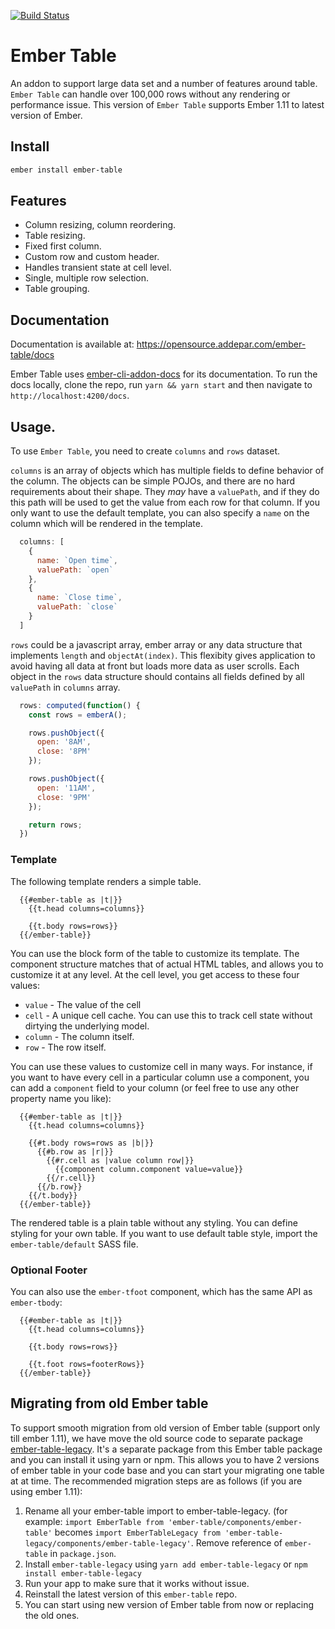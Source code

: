 [![Build Status](https://travis-ci.org/Addepar/ember-table.svg?branch=master)](https://travis-ci.org/Addepar/ember-table)

# Ember Table

An addon to support large data set and a number of features around table. `Ember Table` can
handle over 100,000 rows without any rendering or performance issue. This version of `Ember Table`
supports Ember 1.11 to latest version of Ember.

## Install

```bash
ember install ember-table
```

## Features
- Column resizing, column reordering.
- Table resizing.
- Fixed first column.
- Custom row and custom header.
- Handles transient state at cell level.
- Single, multiple row selection.
- Table grouping.

## Documentation

Documentation is available at: https://opensource.addepar.com/ember-table/docs

Ember Table uses [ember-cli-addon-docs](https://github.com/ember-learn/ember-cli-addon-docs) for its documentation.
To run the docs locally, clone the repo, run `yarn && yarn start` and then navigate to `http://localhost:4200/docs`.

## Usage.

To use `Ember Table`, you need to create `columns` and `rows` dataset.

`columns` is an array of objects which has multiple fields to define behavior of the column.
The objects can be simple POJOs, and there are no hard requirements about their shape.
They _may_ have a `valuePath`, and if they do this path will be used to get the value from
each row for that column. If you only want to use the default template, you can also
specify a `name` on the column which will be rendered in the template.

```javascript
  columns: [
    {
      name: `Open time`,
      valuePath: `open`
    },
    {
      name: `Close time`,
      valuePath: `close`
    }
  ]
```

`rows` could be a javascript array, ember array or any data structure that implements `length` and
`objectAt(index)`. This flexibity gives application to avoid having all data at front but loads more
data as user scrolls. Each object in the `rows` data structure should contains all fields defined
by all `valuePath` in `columns` array.

```javascript
  rows: computed(function() {
    const rows = emberA();

    rows.pushObject({
      open: '8AM',
      close: '8PM'
    });

    rows.pushObject({
      open: '11AM',
      close: '9PM'
    });

    return rows;
  })
```

### Template

The following template renders a simple table.

```
  {{#ember-table as |t|}}
    {{t.head columns=columns}}

    {{t.body rows=rows}}
  {{/ember-table}}
```

You can use the block form of the table to customize its template. The component
structure matches that of actual HTML tables, and allows you to customize it at
any level. At the cell level, you get access to these four values:

* `value` - The value of the cell
* `cell` - A unique cell cache. You can use this to track cell state without
  dirtying the underlying model.
* `column` - The column itself.
* `row` - The row itself.

You can use these values to customize cell in many ways. For instance, if you
want to have every cell in a particular column use a component, you can add a
`component` field to your column (or feel free to use any other property name
you like):

```
  {{#ember-table as |t|}}
    {{t.head columns=columns}}

    {{#t.body rows=rows as |b|}}
      {{#b.row as |r|}}
        {{#r.cell as |value column row|}}
          {{component column.component value=value}}
        {{/r.cell}}
      {{/b.row}}
    {{/t.body}}
  {{/ember-table}}
```

The rendered table is a plain table without any styling. You can define styling for your own table.
If you want to use default table style, import the `ember-table/default` SASS file.

### Optional Footer

You can also use the `ember-tfoot` component, which has the same API as
`ember-tbody`:


```
  {{#ember-table as |t|}}
    {{t.head columns=columns}}

    {{t.body rows=rows}}

    {{t.foot rows=footerRows}}
  {{/ember-table}}
```


## Migrating from old Ember table
To support smooth migration from old version of Ember table (support only till ember 1.11), we have
move the old source code to separate package [ember-table-legacy](https://github.com/Addepar/ember-table-legacy).
It's a separate package from this Ember table package and you can install it using yarn or npm.
This allows you to have 2 versions of ember table in your code base and you can start your migrating
one table at at time. The recommended migration steps are as follows (if you are using ember 1.11):

1) Rename all your ember-table import to ember-table-legacy. (for example:
`import EmberTable from 'ember-table/components/ember-table'` becomes
`import EmberTableLegacy from 'ember-table-legacy/components/ember-table-legacy'`. Remove reference
of `ember-table` in `package.json`.
2) Install `ember-table-legacy` using `yarn add ember-table-legacy` or `npm install ember-table-legacy`
3) Run your app to make sure that it works without issue.
4) Reinstall the latest version of this `ember-table` repo.
5) You can start using new version of Ember table from now or replacing the old ones.
